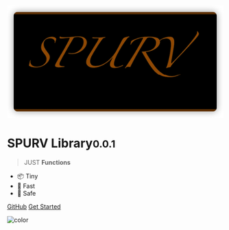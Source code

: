 <!--
 * @Date: 2020-06-21 11:17:57
 * @LastEditors: Conghao Cai🔧
 * @LastEditTime: 2020-06-21 18:05:24
 * @FilePath: /spurv/ifoo/docs/_coverpage.md
--> 
![logo](_media/logo.png)

# SPURV Library<small>0.0.1</small>

> JUST **Functions**

- 📦 Tiny 
- 🚀 Fast 
- 🔧 Safe 

[GitHub](https://github.com/Freeyayo/ifoo)
[Get Started](#introduction)

![color](#ffffff)